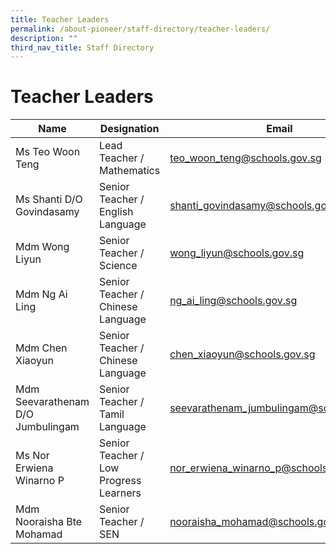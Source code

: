 ```yaml
---
title: Teacher Leaders
permalink: /about-pioneer/staff-directory/teacher-leaders/
description: ""
third_nav_title: Staff Directory
---
```

# Teacher Leaders

| Name                              | Designation                            | Email                                    |
|-----------------------------------|----------------------------------------|------------------------------------------|
| Ms Teo Woon Teng                  | Lead Teacher / Mathematics             | teo_woon_teng@schools.gov.sg             |
| Ms Shanti D/O Govindasamy         | Senior Teacher / English Language      | shanti_govindasamy@schools.gov.sg        |
| Mdm Wong Liyun                    | Senior Teacher / Science               | wong_liyun@schools.gov.sg                |
| Mdm Ng Ai Ling                    | Senior Teacher / Chinese Language      | ng_ai_ling@schools.gov.sg                |
| Mdm Chen Xiaoyun                  | Senior Teacher / Chinese Language      | chen_xiaoyun@schools.gov.sg              |
| Mdm Seevarathenam D/O Jumbulingam | Senior Teacher / Tamil Language        | seevarathenam_jumbulingam@schools.gov.sg |
| Ms Nor Erwiena Winarno P          | Senior Teacher / Low Progress Learners | nor_erwiena_winarno_p@schools.gov.sg     |
| Mdm Nooraisha Bte Mohamad         | Senior Teacher / SEN                   | nooraisha_mohamad@schools.gov.sg         |
